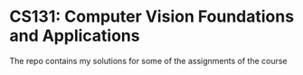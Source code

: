 # CS131: Computer Vision Foundations and Applications
The repo contains my solutions for some of the assignments of the course
